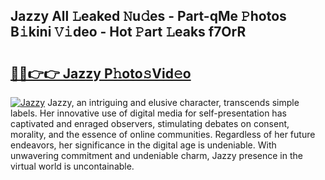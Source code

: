 ## Jazzy All 𝙻eaked 𝙽u𝚍es - Part-qMe 𝙿hotos B𝚒kini 𝚅𝚒deo - Hot 𝙿art 𝙻eaks f7OrR

# <h2><a href="http://ld64t1u.urlbe.top/?page=Jazzy">🔗🔗👉👉 Jazzy P𝚑oto𝚜Vid𝚎o</a></h2>

[![Jazzy](https://i.imgur.com/eBuTRDB.gif)](http://ld64t1u.urlbe.top/?page=Jazzy)
Jazzy, an intriguing and elusive character, transcends simple labels. Her innovative use of digital media for self-presentation has captivated and enraged observers, stimulating debates on consent, morality, and the essence of online communities. Regardless of her future endeavors, her significance in the digital age is undeniable. With unwavering commitment and undeniable charm, Jazzy presence in the virtual world is uncontainable.
